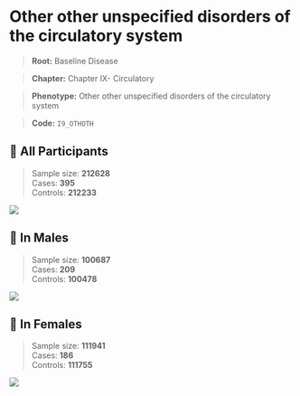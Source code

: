 # Other other unspecified disorders of the circulatory system

> **Root:** Baseline Disease  

> **Chapter:** Chapter IX- Circulatory  

> **Phenotype:** Other other unspecified disorders of the circulatory system  

> **Code:** `I9_OTHOTH`

## 🧪 All Participants  
> Sample size: **212628**  
> Cases: **395**  
> Controls: **212233**
<img src="/Disease/Figures/ALL/Incidence/I9_OTHOTH.png"/>
<CsvTable src="/public/Disease/Data/ALL/Incidence/COX_I9_OTHOTH.csv" label="🔍 View full results" />

## 👨 In Males  
> Sample size: **100687**  
> Cases: **209**  
> Controls: **100478**
<img src="/Disease/Figures/Male/Incidence/I9_OTHOTH.png"/>
<CsvTable src="/public/Disease/Data/Male/Incidence/COX_I9_OTHOTH.csv" label="🔍 View full results" />

## 👩 In Females  
> Sample size: **111941**  
> Cases: **186**  
> Controls: **111755**
<img src="/Disease/Figures/Female/Incidence/I9_OTHOTH.png"/>
<CsvTable src="/public/Disease/Data/Female/Incidence/COX_I9_OTHOTH.csv" label="🔍 View full results" />
